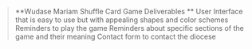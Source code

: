 
> **Wudase Mariam Shuffle Card Game Deliverables
**
User Interface that is easy to use but with appealing shapes and color schemes
Reminders to play the game
Reminders about specific sections of the game and their meaning
Contact form to contact the diocese
